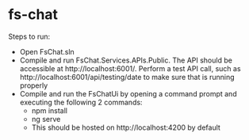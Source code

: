 # fs-chat

Steps to run:
 - Open FsChat.sln
 - Compile and run FsChat.Services.APIs.Public. The API should be accessible at http://localhost:6001/. Perform a test API call, such as http://localhost:6001/api/testing/date to make sure that is running properly
 - Compile and run the FsChatUi by opening a command prompt and executing the following 2 commands:
	- npm install
	- ng serve
	- This should be hosted on http://localhost:4200 by default